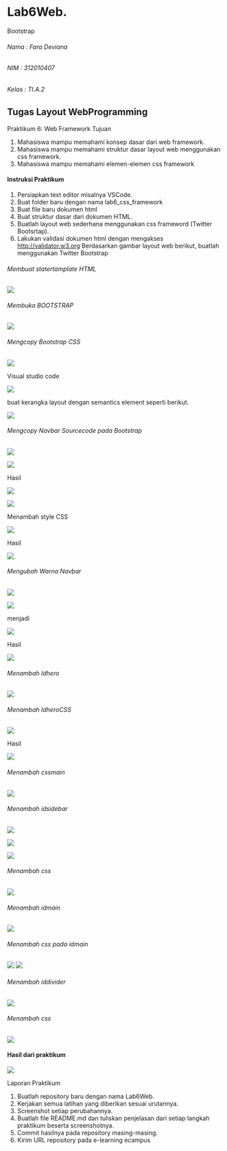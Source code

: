 # Lab6Web.
Bootstrap

###### Nama : Fara Deviana
###### NIM : 312010407
###### Kelas : TI.A.2

## Tugas Layout WebProgramming

Praktikum 6: Web Framework
Tujuan
1. Mahasiswa mampu memahami konsep dasar dari web framework.
2. Mahasiswa mampu memahami struktur dasar layout web menggunakan css framework.
3. Mahasiswa mampu memahami elemen-elemen css framework

#### Instruksi Praktikum

1. Persiapkan text editor misalnya VSCode.
2. Buat folder baru dengan nama lab6_css_framework
3. Buat file baru dokumen html
4. Buat struktur dasar dari dokumen HTML.
5. Buatlah layout web sederhana menggunakan css frameword (Twitter Bootsrtap).
6. Lakukan validasi dokumen html dengan mengakses http://validator.w3.org
Berdasarkan gambar layout web berikut, buatlah menggunakan Twitter Bootstrap

###### Membuat statertamplate HTML

![](images/1%20statertemplate.jpg)

 ###### Membuka BOOTSTRAP
 
![](images/exceptleft2.jpg)

###### Mengcopy Bootstrap CSS

![](images/2%20statertemplate.jpg)

Visual studio code

![](images/3%20addcssbs.jpg)

buat kerangka layout dengan semantics element seperti berikut.

![](images/4%20addlayout.jpg)

###### Mengcopy Navbar Sourcecode pada Bootstrap

![](images/5%20copynavbar.jpg)

![](images/6%20navbarvsc.jpg)

Hasil

![](images/7%20hasilnavbar.jpg)

![](images/8%20editnavbar.jpg)

Menambah style CSS

![](images/9%20addlayout.jpg)

Hasil

![](images/9%20addlayoutbrowser.jpg)

###### Mengubah Warna Navbar

![](images/10%20changecolor.jpg)

![](images/11%20changecolor.jpg)


menjadi

![](images/exceptleft.jpg)




Hasil


![](images/12%20changecolorbr.jpg)

###### Menambah Idhero

![](images/13%20idhero.jpg)

###### Menambah IdheroCSS

![](images/13%20idherocss.jpg)

Hasil

![](images/14%20idheroresult.jpg)

###### Menambah cssmain


![](images/15%20cssmain.jpg)


###### Menambah idsidebar

![](images/idkleftbehind.jpg)

![](images/16%20addwidget.jpg)


![](images/17%20addwidget.jpg)

###### Menambah css

![](images/18%csswidget.jpg)

###### Menambah idmain

![](images/19%20mainhtml.jpg)


###### Menambah css pada idmain

![](images/20%20maincss1.jpg)
![](images/21%20maincss2.jpg)

###### Menambah iddivider

![](images/22%20divider.jpg)

###### Menambah css


![](images/23%20cssdivider.jpg)

#### Hasil dari praktikum

![](images/24%20end.jpg)

Laporan Praktikum
1. Buatlah repository baru dengan nama Lab6Web.
2. Kerjakan semua latihan yang diberikan sesuai urutannya.
3. Screenshot setiap perubahannya.
4. Buatlah file README.md dan tuliskan penjelasan dari setiap langkah praktikum beserta 
screenshotnya.
5. Commit hasilnya pada repository masing-masing.
6. Kirim URL repository pada e-learning ecampus

